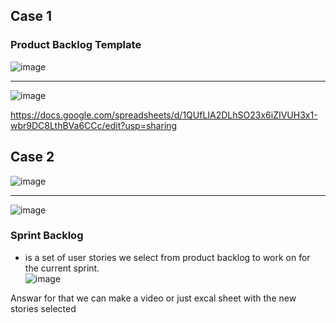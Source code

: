 
## Case 1
### Product Backlog Template

![image](https://user-images.githubusercontent.com/44178039/129715859-3661840e-68f9-4310-b2b8-b9130f767d68.png)

-------------------------------------------------------------------------------------------------------------------------------------

![image](https://i.imgur.com/0jpGbqM.png)

https://docs.google.com/spreadsheets/d/1QUfLIA2DLhSO23x6iZIVUH3x1-wbr9DC8LthBVa6CCc/edit?usp=sharing
## Case 2
![image](https://user-images.githubusercontent.com/44178039/129716316-ba10850f-730e-4fce-9fe1-c3669df0de5e.png)

----------------------------------------------------------------------------------------------------------------------------------------


![image](https://i.imgur.com/H2zCwd1.png)

### Sprint Backlog 
* is a set of user stories we select from product backlog to work on for the current sprint.  
![image](https://user-images.githubusercontent.com/44178039/129716485-4b04fcb9-6286-42a1-b27c-d2831acf6f43.png)

Answar for that we can make a video or just excal sheet with the new stories selected 



